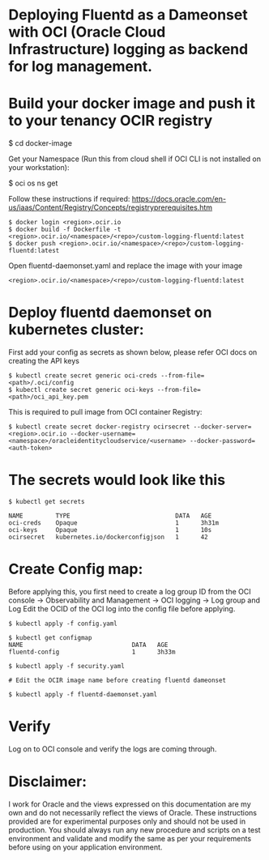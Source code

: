 
# Deploying Fluentd as a Dameonset with OCI (Oracle Cloud Infrastructure) logging as backend for log management.

# Build your docker image and push it to your tenancy OCIR registry

$ cd docker-image

Get your Namespace (Run this from cloud shell if OCI CLI is not installed on your workstation):

$ oci os ns get 

Follow these instructions if required: 
https://docs.oracle.com/en-us/iaas/Content/Registry/Concepts/registryprerequisites.htm

```
$ docker login <region>.ocir.io
$ docker build -f Dockerfile -t <region>.ocir.io/<namespace>/<repo>/custom-logging-fluentd:latest
$ docker push <region>.ocir.io/<namespace>/<repo>/custom-logging-fluentd:latest
```

Open fluentd-daemonset.yaml and replace the image with your image 
```
<region>.ocir.io/<namespace>/<repo>/custom-logging-fluentd:latest
```

# Deploy fluentd daemonset on kubernetes cluster:

First add your config as secrets as shown below, please refer OCI docs on creating the API keys
```
$ kubectl create secret generic oci-creds --from-file=<path>/.oci/config
$ kubectl create secret generic oci-keys --from-file=<path>/oci_api_key.pem
```
This is required to pull image from OCI container Registry:
```
$ kubectl create secret docker-registry ocirsecret --docker-server=<region>.ocir.io --docker-username=<namespace>/oracleidentitycloudservice/<username> --docker-password=<auth-token>
```
# The secrets would look like this

```
$ kubectl get secrets

NAME         TYPE                             DATA   AGE
oci-creds    Opaque                           1      3h31m
oci-keys     Opaque                           1      10s
ocirsecret   kubernetes.io/dockerconfigjson   1      42
```

# Create Config map:

Before applying this, you first need to create a log group ID from the OCI console -> Observability and Management -> OCI logging -> Log group and Log
Edit the OCID of the OCI log into the config file before applying.

```
$ kubectl apply -f config.yaml

$ kubectl get configmap
NAME                              DATA   AGE
fluentd-config                    1      3h33m

$ kubectl apply -f security.yaml

# Edit the OCIR image name before creating fluentd dameonset

$ kubectl apply -f fluentd-daemonset.yaml
```

# Verify

Log on to OCI console and verify the logs are coming through.


# Disclaimer:
I work for Oracle and the views expressed on this documentation are my own and do not necessarily reflect the views of Oracle. 
These instructions provided are for experimental purposes only and should not be used in production. You should always run any new procedure and scripts on a test environment and validate and modify the same as per your requirements before using on your application environment.


